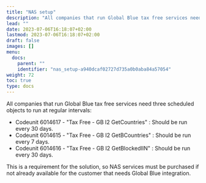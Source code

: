 ```yaml
---
title: "NAS setup"
description: "All companies that run Global Blue tax free services need three scheduled objects listed in this article to run at regular intervals."
lead: ""
date: 2023-07-06T16:18:07+02:00
lastmod: 2023-07-06T16:18:07+02:00
draft: false
images: []
menu:
  docs:
    parent: ""
    identifier: "nas_setup-a940dcaf02727d735a0b0aba84a57054"
weight: 72
toc: true
type: docs
---
```


All companies that run Global Blue tax free services need three scheduled objects to run at regular intervals:

- Codeunit 6014617 - "Tax Free - GB I2 GetCountries" : Should be run every 30 days.
- Codeunit 6014615 - "Tax Free - GB I2 GetBCountries" : Should be run every 7 days.
- Codeunit 6014616 - "Tax Free - GB I2 GetBlockedIIN" : Should be run every 30 days.


This is a requirement for the solution, so NAS services must be purchased if not already available for the customer that needs Global Blue integration.
